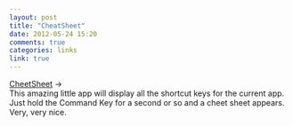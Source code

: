 ```yaml
---
layout: post
title: "CheatSheet"
date: 2012-05-24 15:20
comments: true
categories: links
link: true
---
```

[CheetSheet](http://www.cheatsheetapp.com/CheatSheet/ "CheetSheet") &rarr;  
This amazing little app will display all the shortcut keys for the current app. Just hold the Command Key for a second or so and a cheet sheet appears. Very, very nice.